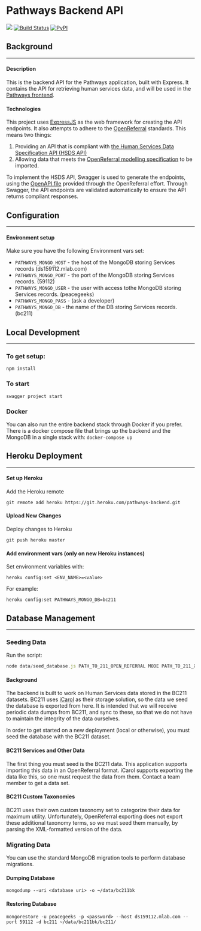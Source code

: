 # Pathways Backend API
[![](https://img.shields.io/badge/API-Live-brightgreen.svg)](http://pathways-backend.herokuapp.com/api-docs/) [![Build Status](https://travis-ci.org/pg-irc/pathways-backend.svg?branch=master)](https://travis-ci.org/pg-irc/pathways-backend) [![PyPI](https://img.shields.io/pypi/l/Django.svg)](https://opensource.org/licenses/BSD-3-Clause)  
## Background
---
#### Description
This is the backend API for the Pathways application, built with Express. 
It contains the API for retrieving human services data, and will be used in the [Pathways frontend](https://github.com/pg-irc/pathways-frontend).

#### Technologies
This project uses [ExpressJS](https://expressjs.com/) as the web framework for creating the API endpoints. It also attempts to adhere to the [OpenReferral](https://openreferral.org/) standards. This means two things:
1. Providing an API that is compliant with [the Human Services Data Specification API (HSDS API)](https://openreferral.github.io/api-specification/definition/)
2. Allowing data that meets the [OpenReferral modelling specification](https://openreferral.readthedocs.io/en/latest/reference/#objects-and-fields) to be imported.

To implement the HSDS API, Swagger is used to generate the endpoints, using the [OpenAPI file](https://openreferral.github.io/api-specification/definition/yaml/) provided through the OpenReferral effort. Through Swagger, the API endpoints are validated automatically to ensure the API returns compliant responses. 
## Configuration
---
#### Environment setup
Make sure you have the following Environment vars set:
 * `PATHWAYS_MONGO_HOST` - the host of the MongoDB storing Services records (ds159112.mlab.com)
 * `PATHWAYS_MONGO_PORT` - the port of the MongoDB storing Services records. (59112)
 * `PATHWAYS_MONGO_USER` - the user with access tothe MongoDB storing Services records. (peacegeeks)
 * `PATHWAYS_MONGO_PASS` - (ask a developer)
 * `PATHWAYS_MONGO_DB` - the name of the DB storing Services records. (bc211)

## Local Development
---
### To get setup:
`npm install`
### To start
`swagger project start`
### Docker
You can also run the entire backend stack through Docker if you prefer. There is a docker compose file that brings up the backend and the MongoDB in a single stack with:
`docker-compose up`

## Heroku Deployment
---
#### Set up Heroku
Add the Heroku remote 

`git remote add heroku https://git.heroku.com/pathways-backend.git`

#### Upload New Changes
Deploy changes to Heroku

`git push heroku master`

#### Add environment vars (only on new Heroku instances)
Set environment variables with:

`heroku config:set <ENV_NAME>=<value>`

For example:

`heroku config:set PATHWAYS_MONGO_DB=bc211`

## Database Management
---
### Seeding Data
Run the script:
```javascript
node data/seed_database.js PATH_TO_211_OPEN_REFERRAL MODE PATH_TO_211_XML
```
#### Background
The backend is built to work on Human Services data stored in the BC211 datasets. BC211 uses [iCarol](http://icarol.com/) as their storage solution, so the data we seed the database is exported from here. It is intended that we will receive periodic data dumps from BC211, and sync to these, so that we do not have to maintain the integrity of the data ourselves. 

In order to get started on a new deployment (local or otherwise), you must seed the database with the BC211 dataset.

#### BC211 Services and Other Data
The first thing you must seed is the BC211 data. This application supports importing this data in an OpenReferral format. iCarol supports exporting the data like this, so one must request the data from them. Contact a team member to get a data set.

#### BC211 Custom Taxonomies
BC211 uses their own custom taxonomy set to categorize their data for maximum utility. Unfortunately, OpenReferral exporting does not export these additional taxonomy terms, so we must seed them manually, by parsing the XML-formatted version of the data.

### Migrating Data
You can use the standard MongoDB migration tools to perform database migrations.
#### Dumping Database
`mongodump --uri <database uri> -o ~/data/bc211bk`
#### Restoring Database
`mongorestore -u peacegeeks -p <password> --host ds159112.mlab.com --port 59112 -d bc211 ~/data/bc211bk/bc211/`
